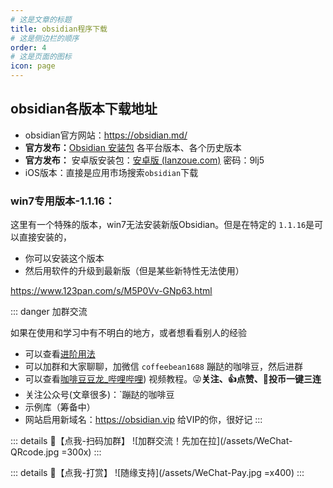```yaml
---
# 这是文章的标题
title: obsidian程序下载
# 这是侧边栏的顺序
order: 4
# 这是页面的图标
icon: page
---
```


## obsidian各版本下载地址
- obsidian官方网站：https://obsidian.md/ 
- **官方发布：**[Obsidian 安装包](https://thoughts.teambition.com/share/62a131711a6baa00416a79d3#title=Obsidian_%E5%AE%89%E8%A3%85%E5%8C%85) 各平台版本、各个历史版本
- **官方发布：** 安卓版安装包：[安卓版 (lanzoue.com)](https://wwdx.lanzoue.com/b030yr97g) 密码：9lj5
- iOS版本：直接是应用市场搜索`obsidian`下载


### win7专用版本-1.1.16：
这里有一个特殊的版本，win7无法安装新版Obsidian。但是在特定的 `1.1.16`是可以直接安装的，
- 你可以安装这个版本
- 然后用软件的升级到最新版（但是某些新特性无法使用）

https://www.123pan.com/s/M5P0Vv-GNp63.html


::: danger 加群交流

如果在使用和学习中有不明白的地方，或者想看看别人的经验
- 可以查看[进阶用法](/zh/advanced)
- 可以加群和大家聊聊，加微信 `coffeebean1688` 蹦跶的咖啡豆，然后进群
- 可以查看[咖啡豆豆龙_哔哩哔哩](https://space.bilibili.com/618777356)) 视频教程。😜**关注、👍点赞、📀投币一键三连**
- 关注公众号(文章很多)：`蹦跶的咖啡豆
- 示例库（筹备中）
- 网站启用新域名：https://obsidian.vip 给VIP的你，很好记
:::

::: details 🌱【点我-扫码加群】
![加群交流！先加在拉](/assets/WeChat-QRcode.jpg =300x) 
::: 

::: details 🍻【点我-打赏】
![随缘支持](/assets/WeChat-Pay.jpg =x400)
::: 

